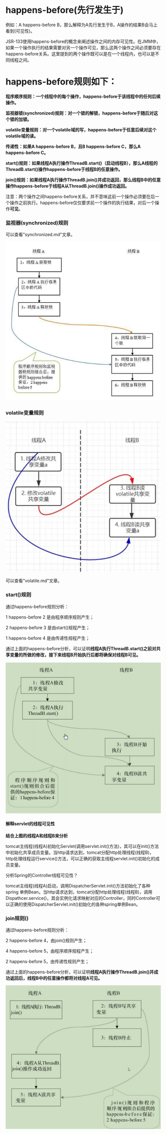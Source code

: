 # happens-before(先行发生于)

例如：A happens-before B，那么解释为A先行发生于B，A操作的结果B会马上看到(可见性)。

JSR-133使用happens-before的概念来阐述操作之间的内存可见性。在JMM中，如果一个操作执行的结果需要对另一个操作可见，那么这两个操作之间必须要存在happens-before关系。这里提到的两个操作既可以是在一个线程内，也可以是不同线程之间。

# happens-before规则如下：

**程序顺序规则：一个线程中的每个操作，happens-before于该线程中的任何后续操作。**

**监视器锁(synchronized)规则：对一个锁的解锁，happens-before于随后对这个锁的加锁。**

**volatile变量规则：对一个volatile域的写，happens-before于任意后续对这个volatile域的读。**

**传递性：如果A happens-before B，且B happens-before C，那么A happens-before C。**

**start()规则：如果线程A执行操作ThreadB.start()（启动线程B），那么A线程的ThreadB.start()操作happens-before于线程B的任意操作。**

**join()规则：如果线程A执行操作ThreadB.join()并成功返回，那么线程B中的任意操作happens-before于线程A从ThreadB.join()操作成功返回。**

注意：两个操作之间happens-before关系，并不意味这前一个操作必须要在后一个操作之前执行。happens-before仅仅要求前一个操作的执行结果，对后一个操作**可见**。

### 监视器(synchronized)规则

可以查看"synchronized.md"文章。

![](./images/happens-before-synchronized1.jpg)

### volatile变量规则

![](./images/happens-before-volatile1.jpg)

可以查看"volatile.md"文章。

### start()规则

通过happens-before规则分析：

1 happens-before 2 是由程序顺序规则产生；

2 happens-before 3 是由start()规程产生；

1 happens-before 4 是由传递性规程产生；

通过上面的happens-before分析，可以证明**线程A执行ThreadB.start()之前对共享变量的所做的修改，接下来线程B开始执行后都将确保对线程B可见。**

![](./images/happens-before-threadstart1.jpg)

#### 解释servlet的线程可见性

**结合上图的线程A和线程B来分析**

tomcat主线程(线程A)初始化Servlet(调用servlet.init()方法)，其可以在init()方法中初始化共享成员变量。当http请求达到，tomcat分配http处理线程(线程B)，http处理线程运行service()方法，可以正确的获取主线程servlet.init()初始化的成员变量。

分析Spring的Controller线程可见性？

tomcat主线程(线程A)启动，调用DispatcherServlet.init()方法初始化了各种spring 单例Bean。当http请求达到，tomcat分配http处理线程(线程B)，调用Dispathcer.service()，其会实例化请求映射对应的Controller，同时Controller可以正确的使用DispatcherServlet.init()初始化的各种spring单例Bean。

### join规则()

通过happens-before规则分析：

2 happens-before 4，由join()规则产生；

4 happens-before 5，由程序顺序规程产生；

2 happens-before 5，由传递性规则产生；

 通过上面的happens-before分析，可以证明**线程A执行操作ThreadB.join()并成功返回后，线程B中的任意操作都将对线程A可见。**

![](./images/happens-before-join1.jpg)